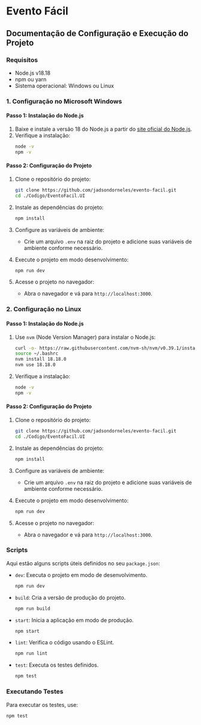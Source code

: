 # Evento Fácil

## Documentação de Configuração e Execução do Projeto

### Requisitos
- Node.js v18.18
- npm ou yarn
- Sistema operacional: Windows ou Linux

### 1. Configuração no Microsoft Windows

#### Passo 1: Instalação do Node.js
1. Baixe e instale a versão 18 do Node.js a partir do [site oficial do Node.js](https://nodejs.org/).
2. Verifique a instalação:
    ```sh
    node -v
    npm -v
    ```

#### Passo 2: Configuração do Projeto

1. Clone o repositório do projeto:
    ```sh
    git clone https://github.com/jadsondorneles/evento-facil.git
    cd ./Codigo/EventoFacil.UI
    ```

2. Instale as dependências do projeto:
    ```sh
    npm install
    ```

3. Configure as variáveis de ambiente:
    - Crie um arquivo `.env` na raiz do projeto e adicione suas variáveis de ambiente conforme necessário.

4. Execute o projeto em modo desenvolvimento:
    ```sh
    npm run dev
    ```

5. Acesse o projeto no navegador:
    - Abra o navegador e vá para `http://localhost:3000`.

### 2. Configuração no Linux

#### Passo 1: Instalação do Node.js

1. Use `nvm` (Node Version Manager) para instalar o Node.js:

    ```sh
    curl -o- https://raw.githubusercontent.com/nvm-sh/nvm/v0.39.1/install.sh | bash
    source ~/.bashrc
    nvm install 18.18.0
    nvm use 18.18.0
    ```

2. Verifique a instalação:
    ```sh
    node -v
    npm -v
    ```

#### Passo 2: Configuração do Projeto

1. Clone o repositório do projeto:
    ```sh
    git clone https://github.com/jadsondorneles/evento-facil.git
    cd ./Codigo/EventoFacil.UI
    ```

2. Instale as dependências do projeto:
    ```sh
    npm install
    ```

3. Configure as variáveis de ambiente:
    - Crie um arquivo `.env` na raiz do projeto e adicione suas variáveis de ambiente conforme necessário.

4. Execute o projeto em modo desenvolvimento:
    ```sh
    npm run dev
    ```

5. Acesse o projeto no navegador:
    - Abra o navegador e vá para `http://localhost:3000`.

### Scripts

Aqui estão alguns scripts úteis definidos no seu `package.json`:

- `dev`: Executa o projeto em modo de desenvolvimento.
    ```sh
    npm run dev
    ```

- `build`: Cria a versão de produção do projeto.
    ```sh
    npm run build
    ```

- `start`: Inicia a aplicação em modo de produção.
    ```sh
    npm start
    ```

- `lint`: Verifica o código usando o ESLint.
    ```sh
    npm run lint
    ```

- `test`: Executa os testes definidos.
    ```sh
    npm test
    ```
### Executando Testes

Para executar os testes, use:
```sh
npm test
```